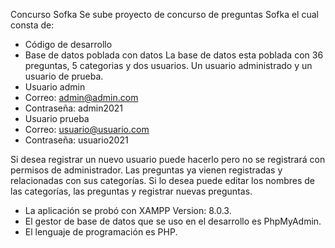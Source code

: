 Concurso Sofka
Se sube proyecto de concurso de preguntas Sofka el cual consta de:
- Código de desarrollo
- Base de datos poblada con datos
La base de datos esta poblada con 36 preguntas, 5 categorias y dos usuarios.
Un usuario administrado y un usuario de prueba.
- Usuario admin
- Correo: admin@admin.com
- Contraseña: admin2021
- Usuario prueba
- Correo: usuario@usuario.com
- Contraseña: usuario2021

Si desea registrar un nuevo usuario puede hacerlo pero no se registrará con permisos de administrador. 
Las preguntas ya vienen registradas y relacionadas con sus categorías. Si lo desea puede editar los nombres de las categorías, las preguntas y registrar nuevas preguntas. 

- La aplicación se probó con XAMPP Version: 8.0.3.
- El gestor de base de datos que se uso en el desarrollo es PhpMyAdmin.
- El lenguaje de programación es PHP.
